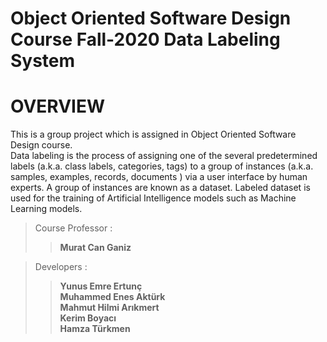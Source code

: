 # Object Oriented Software Design Course Fall-2020 Data Labeling System
# OVERVIEW
This is a group project which is assigned in Object Oriented Software Design course.  
Data labeling is the process of assigning one of the several predetermined labels (a.k.a. class labels, categories, tags) to a group of instances (a.k.a. samples, examples, records, documents ) via a user interface by human experts. A group of instances are known as a dataset.  Labeled dataset is used for the training of Artificial Intelligence models such as Machine Learning models. 

>Course Professor :  
>>**Murat Can Ganiz**

>Developers :  
>>**Yunus Emre Ertunç**  
>>**Muhammed Enes Aktürk**  
>>**Mahmut Hilmi Arıkmert**  
>>**Kerim Boyacı**  
>>**Hamza Türkmen**  

